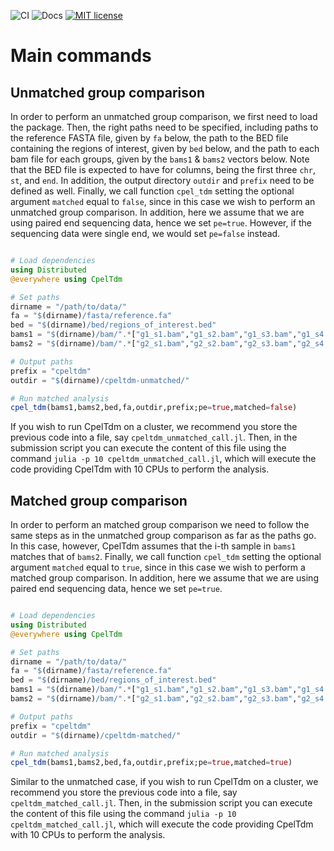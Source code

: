 ![CI](https://github.com/jordiabante/CpelTdm.jl/workflows/CI/badge.svg)
![Docs](https://github.com/jordiabante/CpelTdm.jl/workflows/Docs/badge.svg)
[![MIT license](https://img.shields.io/badge/license-MIT-green.svg)](https://github.com/jordiabante/CpelTdm.jl/blob/master/LICENSE.md)

# Main commands

## Unmatched group comparison

In order to perform an unmatched group comparison, we first need
to load the package. Then, the right paths need to be specified,
including paths to the reference FASTA file, given by `fa` below,
the path to the BED file containing the regions of interest, given
by `bed` below, and the path to each bam file for each groups, given
by the `bams1` & `bams2` vectors below. Note that the BED file is
expected to have for columns, being the first three `chr`, `st`, 
and `end`. In addition, the output directory `outdir` and `prefix` 
need to be defined as well. Finally, we call function `cpel_tdm` 
setting the optional argument `matched` equal to `false`, since in 
this case we wish to perform an unmatched group comparison. In 
addition, here we assume that we are using paired end sequencing 
data, hence we set `pe=true`. However, if the sequencing data were 
single end, we would set `pe=false` instead.

```julia

# Load dependencies
using Distributed
@everywhere using CpelTdm

# Set paths
dirname = "/path/to/data/"
fa = "$(dirname)/fasta/reference.fa"
bed = "$(dirname)/bed/regions_of_interest.bed"
bams1 = "$(dirname)/bam/".*["g1_s1.bam","g1_s2.bam","g1_s3.bam","g1_s4.bam"]
bams2 = "$(dirname)/bam/".*["g2_s1.bam","g2_s2.bam","g2_s3.bam","g2_s4.bam","g2_s5.bam"]

# Output paths
prefix = "cpeltdm"
outdir = "$(dirname)/cpeltdm-unmatched/"

# Run matched analysis
cpel_tdm(bams1,bams2,bed,fa,outdir,prefix;pe=true,matched=false)

```

If you wish to run CpelTdm on a cluster, we recommend you store
the previous code into a file, say `cpeltdm_unmatched_call.jl`. 
Then, in the submission script you can execute the content of 
this file using the command `julia -p 10 cpeltdm_unmatched_call.jl`, 
which will execute the code providing CpelTdm with 10 CPUs to 
perform the analysis.

## Matched group comparison

In order to perform an matched group comparison we need to follow
the same steps as in the unmatched group comparison as far as 
the paths go. In this case, however, CpelTdm assumes that the
i-th sample in `bams1` matches that of `bams2`. Finally, we call 
function `cpel_tdm` setting the optional argument `matched` equal 
to `true`, since in this case we wish to perform a matched group 
comparison. In addition, here we assume that we are using paired 
end sequencing data, hence we set `pe=true`. 

```julia

# Load dependencies
using Distributed
@everywhere using CpelTdm

# Set paths
dirname = "/path/to/data/"
fa = "$(dirname)/fasta/reference.fa"
bed = "$(dirname)/bed/regions_of_interest.bed"
bams1 = "$(dirname)/bam/".*["g1_s1.bam","g1_s2.bam","g1_s3.bam","g1_s4.bam","g1_s5.bam"]
bams2 = "$(dirname)/bam/".*["g2_s1.bam","g2_s2.bam","g2_s3.bam","g2_s4.bam","g2_s5.bam"]

# Output paths
prefix = "cpeltdm"
outdir = "$(dirname)/cpeltdm-matched/"

# Run matched analysis
cpel_tdm(bams1,bams2,bed,fa,outdir,prefix;pe=true,matched=true)

```

Similar to the unmatched case, if you wish to run CpelTdm on a 
cluster, we recommend you store the previous code into a file, 
say `cpeltdm_matched_call.jl`. Then, in the submission script you 
can execute the content of this file using the command 
`julia -p 10 cpeltdm_matched_call.jl`, which will execute the 
code providing CpelTdm with 10 CPUs to perform the analysis.
